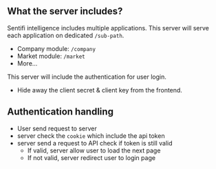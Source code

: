 ## What the server includes?

Sentifi intelligence includes multiple applications. This server will serve each application on dedicated `/sub-path`.

* Company module: `/company`
* Market module: `/market`
* More...

This server will include the authentication for user login.
* Hide away the client secret & client key from the frontend.


## Authentication handling

* User send request to server
* server check the `cookie` which include the api token
* server send a request to API check if token is still valid
    * If valid, server allow user to load the next page
    * If not valid, server redirect user to login page
